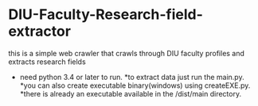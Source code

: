 # DIU-Faculty-Research-field-extractor
this is a simple web crawler that crawls through DIU faculty profiles and extracts research fields


* need python 3.4 or later to run.
*to extract data just run the main.py.
*you can also create executable binary(windows) using createEXE.py.
*there is already an executable available in the /dist/main directory.
